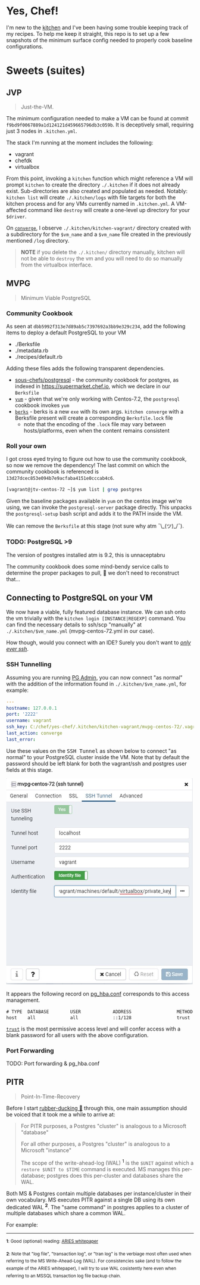 # Yes, Chef!

I'm new to the [kitchen][1] and I've been having some trouble keeping track of my recipes. To help me keep it straight, this repo is to set up a few snapshots of the minimum surface config needed to properly cook baseline configurations. 

# Sweets (suites)

## JVP

> Just-the-VM.

The minimum configuration needed to make a VM can be found at commit `f9bd9f0067889a1d124121d459665796db3c059b`. It is deceptively small, requiring just 3 nodes in `.kitchen.yml`. 

The stack I'm running at the moment includes the following: 

* vagrant
* chefdk
* virtualbox

From this point, invoking a `kitchen` function which might reference a VM will prompt `kitchen` to create the directory `./.kitchen` if it does not already exist. Sub-directories are also created and populated as needed. Notably: `kitchen list` will create `./.kitchen/logs` with file targets for both the kitchen process and for any VMs currently named in `.kitchen.yml`. A VM-affected command like `destroy` will create a one-level up directory for your `$driver`. 

On [`converge`][2], I observe `./.kitchen/kitchen-vagrant/` directory created with a subdirectory for the `$vm_name` and a `$vm_name` file created in the previously mentioned `/log` directory.

> **NOTE** if you delete the `./.kitchen/` directory manually, kitchen will not be able to `destroy` the vm and you will need to do so manually from the virtualbox interface. 

## MVPG

> Minimum Viable PostgreSQL

### Community Cookbook

As seen at `dbb5992f313e7d89ab5c7397692a3bb9e329c234`, add the following items to deploy a default PostgreSQL to your VM

* ./Berksfile
* ./metadata.rb
* ./recipes/default.rb

Adding these files adds the following transparent dependencies. 

* [sous-chefs/postgresql][3] - the community cookbook for postgres, as indexed in https://supermarket.chef.io, which we declare in our `Berksfile`
* [`yum`][4] - given that we're only working with Centos-7.2, the `postgresql` cookbook invokes `yum`
* [`berks`][5] - berks is a new `exe` with its own args. `kitchen converge` with a Berksfile present will create a corresponding `Berksfile.lock` file
    - note that the encoding of the `.lock` file may vary between hosts/platforms, even when the content remains consistent

### Roll your own

I got cross eyed trying to figure out how to use the community cookbook, so now we remove the dependency! The last commit on which the community cookbook is referenced is `13d27dcec853e094b7e9acfaba4151e0cccab4c6`. 

<!-- Secret HT @kingcdavid for literally _all the work_ plus plenty of hand-holding -->

```sh
[vagrant@jtv-centos-72 ~]$ yum list | grep postgres
```

Given the baseline packages available in `yum` on the centos image we're using, we can invoke the `postgresql-server` package directly. This unpacks the `postgresql-setup` bash script and adds it to the PATH inside the VM.

We can remove the `Berksfile` at this stage (not sure why atm ¯\\\_(ツ)_/¯).

### TODO: PostgreSQL >9

The version of postgres installed atm is 9.2, this is unnaceptabru

The community cookbook does some mind-bendy service calls to determine the proper packages to pull, :crossed_fingers: we don't need to reconstruct that...

## Connecting to PostgreSQL on your VM

We now have a viable, fully featured database instance. We can ssh onto the vm trivially with the `kitchen login [INSTANCE|REGEXP]` command. You can find the necessary details to ssh/scp "manually" at `./.kitchen/$vm_name.yml` (mvpg-centos-72.yml in our case). 

How though, would you connect with an IDE? Surely you don't want to [_only ever ssh_](https://www.youtube.com/watch?v=zGxwbhkDjZM).

### SSH Tunnelling

Assuming you are running [PG Admin][6], you can now connect "as normal" with the addition of the information found in `./.kitchen/$vm_name.yml`, for example:

```yml
---
hostname: 127.0.0.1
port: '2222'
username: vagrant
ssh_key: C:/chef/yes-chef/.kitchen/kitchen-vagrant/mvpg-centos-72/.vagrant/machines/default/virtualbox/private_key
last_action: converge
last_error: 
```
Use these values on the <kbd>SSH Tunnel</kbd> as shown below to connect "as normal" to your PostgreSQL cluster inside the VM. Note that by default the password should be left blank for both the vagrant/ssh and postgres user fields at this stage. 

![mvpg-pgadmin-ssh-tunnel](/doc/img/mvpg-pgadmin-ssh-tunnel.jpg)

It appears the following record on [pg_hba.conf][7] corresponds to this access management. 

```ascii
# TYPE  DATABASE        USER            ADDRESS                 METHOD
host    all             all             ::1/128                 trust
```

[`trust`][8] is the most permissive access level and will confer access with a blank password for all users with the above configuration.  

### Port Forwarding

TODO: Port forwarding & pg_hba.conf

## PITR

> Point-In-Time-Recovery

Before I start [rubber-ducking :duck:][9] through this, one main assumption should be voiced that it took me a while to arrive at:

> For PITR purposes, a Postgres "cluster" is analogous to a Microsoft "database"
> 
> For all other purposes, a Postgres "cluster" is analogous to a Microsoft "instance"
> 
> The scope of the write-ahead-log (WAL) <sup>**1**</sup> is the `$UNIT` against which a `restore $UNIT to $TIME` command is executed. MS manages this per-database; postgres does this per-cluster and databases share the WAL.

Both MS & Postgres contain multiple databases per instance/cluster in their own vocabulary. MS executes PITR against a single DB using its own dedicated WAL <sup>**2**</sup>. The "same command" in postgres applies to a cluster of multiple databases which share a common WAL. 

For example:

---

<sup>**1**: Good (optional) reading: [ARIES whitepaper][9]</sup>

<sup>**2**: Note that "log file", "transaction log", or "tran log" is the verbiage most often used when referring to the MS Write-Ahead-Log (WAL). For consistencies sake (and to follow the example of the ARIES whitepaper), I will try to use WAL cosistently here even when referring to an MSSQL transaction log file backup chain.</sup>

[1]: https://kitchen.ci/
[2]: https://kitchen.ci/docs/getting-started/running-converge/
[3]: https://github.com/sous-chefs/postgresql
[4]: https://en.wikipedia.org/wiki/Yum_(software)
[5]: https://docs.chef.io/berkshelf.html
[6]: https://www.pgadmin.org/
[7]: https://www.postgresql.org/docs/current/auth-pg-hba-conf.html
[8]: https://www.postgresql.org/docs/current/auth-trust.html
[9]: https://en.wikipedia.org/wiki/Rubber_duck_debugging
[10]: https://people.eecs.berkeley.edu/~brewer/cs262/Aries.pdf

